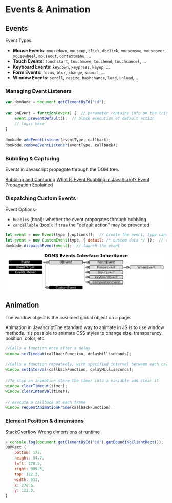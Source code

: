 # Events & Animation

## Events

Event Types:

- **Mouse Events**: `mousedown`, `mouseup`, `click`, `dbclick`, `mousemove`, `mouseover`, `mousewheel`, `mouseout`, `contextmenu`, ...
- **Touch Events**: `touchstart`, `touchmove`, `touchend`, `touchcancel`, ...
- **Keyboard Events**: `keydown`, `keypress`, `keyup`, ...
- **Form Events**: `focus`, `blur`, `change`, `submit`, ...
- **Window Events**: `scroll`, `resize`, `hashchange`, `load`, `unload`, ...

### Managing Event Listeners

```js
var domNode = document.getElementById("id");

var onEvent = function(event) {  // parameter contains info on the triggered event
    event.preventDefault();  // block execution of default action
    // logic here
}

domNode.addEventListener(eventType, callback);
domNode.removeEventListener(eventType, callback);
```

### Bubbling & Capturing

Events in Javascript propagate through the DOM tree.

[Bubbling and Capturing](https://javascript.info/bubbling-and-capturing)
[What Is Event Bubbling in JavaScript? Event Propagation Explained](https://www.sitepoint.com/event-bubbling-javascript/)

### Dispatching Custom Events

Event Options:

- `bubbles` (bool): whether the event propagates through bubbling
- `cancellable` (bool): if `true` the "default action" may be prevented

```js
let event = new Event(type [,options]);  // create the event, type can be custom
let event = new CustomEvent(type, { detail: /* custom data */ });  // create event w/ custom data
domNode.dispatchEvent(event);  // launch the event
```

![Event Inheritance](../img/javascript_event-inheritance.png)

## Animation

The window object is the assumed global object on a page.

Animation in JavascriptThe standard way to animate in JS is to use window methods.
It's possible to animate CSS styles to change size, transparency, position, color, etc.

```js
//Calls a function once after a delay
window.setTimeout(callbackFunction, delayMilliseconds);

//Calls a function repeatedly, with specified interval between each call
window.setInterval(callbackFunction, delayMilliseconds);

//To stop an animation store the timer into a variable and clear it
window.clearTimeout(timer);
window.clearInterval(timer);

// execute a callback at each frame
window.requestAnimationFrame(callbackFunction);
```

### Element Position & dimensions

[StackOverflow](https://stackoverflow.com/a/294273/8319610)
[Wrong dimensions at runtime](https://stackoverflow.com/a/46772849/8319610)

```js
> console.log(document.getElementById('id').getBoundingClientRect());
DOMRect {
    bottom: 177,
    height: 54.7,
    left: 278.5,​
    right: 909.5,
    top: 122.3,
    width: 631,
    x: 278.5,
    y: 122.3,
}
```
